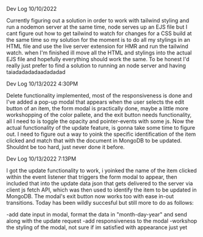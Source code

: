 
Dev Log 10/10/2022

Currently figuring out a solution in order to work with tailwind styling and run a nodemon server at the same time, node serves up an EJS file but I cant figure out how to get tailwind to watch for changes for a CSS build at the same time so my solution for the moment is to do all my stylings in an HTML file and use the live server extension for HMR and run the tailwind watch. when I'm finished ill move all the HTML and stylings into the actual EJS file and hopefully everything should work the same. To be honest I'd really just prefer to find a solution to running an node server and having taiadadadadaadadadad





Dev Log 10/13/2022 4:30PM


Delete functionality implemented, most of the responsiveness is done and I've added a pop-up modal that appears when the user selects the edit button of an item, the form modal is practically done, maybe a little more workshopping of the color pallete, and the exit button needs functionality, all I need to is toggle the opacity and pointer-events with some js. Now the actual functionality of the update feature, is gonna take some time to figure out. I need to figure out a way to yoink the specific identification of the item clicked and match that with the document in MongoDB to be updated. Shouldnt be too hard, just never done it before.



Dev Log 10/13/2022 7:13PM


I got the update functionality to work, i yoinked the name of the item clicked within the event listener that triggers the form modal to appear, then included that into the update data json that gets delivered to the server via client js fetch API, which was then used to identify the item to be updated in MongoDB. The modal's exit button now works too with ease in-out transitions. Today has been  wildly succesful but still more to do as follows:

-add date input in modal, format the data in "month-day-year" and send along with the update request
-add responsiveness to the modal
-workshop the styling of the modal, not sure if im satisfied with appearance just yet
